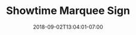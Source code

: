 ---
title: "Showtime Marquee Sign"
date: 2018-09-02T13:04:01-07:00
draft: false

image: showtime-sign-1200x900.jpg
alt: "Showtime Marquee Sign"

link:
---